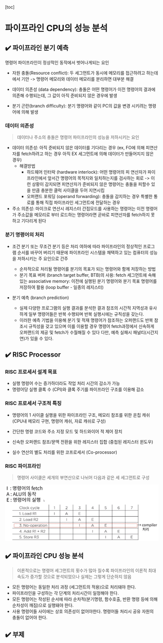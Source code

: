 [toc]

# 파이프라인 CPU의 성능 분석

## :heavy_check_mark: 파이프라인 분기 예측

명령어 파이프라인이 정상적인 동작에서 벗어나게되는 요인

- 자원 충돌(Resource conflict): 두 세그먼트가 동시에 메모리를 접근하려고 하는데에서 기안 -> 명령어 메모리와 데이터 메모리를 분리하면 대부분 해결

- 데이터 의존성 (data dependency): 충돌은 어떤 명령어가 이전 명령어의 결과에 의존해 수행되는데, 그 값이 아직 준비되지 않은 경우에 발생
- 분기 곤란(branch difficulty): 분기 명령어와 같이 PC의 값을 변경 시키려는 명령어에 의해 발생



### 데이터 의존성

> 데이터나 주소의 충돌은 명령어 파이프라인의 성능을 저하시키는 요인

- 데이터 의존성: 아직 준비되지 않은 데이터를 기다리는 경우 (ex, FO에 의해 피연산자를 fetch하려고 하는 경우 아직 EX 세그먼트에 의해 데이터가 만들어지지 않은 경우)
  - 해결방법
    - 하드웨어 인터락 (hardware interlock): 어떤 명령어의 피 연산자가 파이프라인에서 앞서간 명령어의 목적지와 일치하는지를 검사하는 회로 -> 이런 상황이 감지되면 피연산자가 준비되지 않은 명령어는 충돌을 피할수 있을 만큼 충분한 클럭 사이클을 두어 지연시킴
    - 오퍼랜드 포워딩 (operand forwarding): 충돌을 감지하는 경우 특별한 통로를 통해 직접 파이프라인 세그먼트에 전달하는 경우
- 주소 의존성: 마이크로 연산시 레지스터 간접모드를 사용하는 명령어는 이전 명령어가 주소값을 메모리로 부터 로드하는 명령어라면 곧바로 피연산자를 fetch하지 못하고 기다리게 된다



### 분기 명령어의 처리

- 조건 분기 또는 무조건 분기 등은 처리 여하에 따라 파이프라인의 정상적인 프로그램 순서를 바꾸어 버리기 때문에 파이프라인 시스템을 채택하고 있는 컴퓨터의 성능을 저하시키는 주 요인으로 간주
  - 순차적으로 처리될 명령어를 분기의 목표가 되는 명령어와 함께 저장하는 방법
  - 분기 목표 버퍼 (branch target buffer, BTB)의 사용: fetch 세그먼트에 속해있는 associative memory: 이전에 실행된 분기 명령어와 분기 목표 명령어를 저장하여 활용 (loop buffer - 일종의 레지스터)

- 분기 예측 (branch prediction)
  - 실제 다양한 프로그램의 실행 결과를 분석한 결과 참조의 시간적 지역성과 유사하게 일부 명령어들은 반복 수행되며 반복 실행시에는 규칙성을 갖는다.
  - 이러한 예측 기법을 이용해 분기 및 적재 명령어가 참조하는 오퍼랜드도 반복 참조시 규칙성을 갖고 있으며 이를 이용할 경우 명령어 fetch과정에서 신속하게 오퍼랜드의 제공 및 fetch가 수월해질 수 있다 다만, 예측 실패시 패널티(시간지연)가 있을 수 있다.




## :heavy_check_mark: RISC Processor

### RISC 프로세서 설계 목표

- 실행 명령어 수는 증가하더라도 작업 처리 시간의 감소가 가능
- 명령어당 실행 클록 수 (CPI)와 클록 주기를 파이프라인 구조를 이용해 감소



### RISC 프로세서 구조적 특징

- 명령어의 1 사이클 실행을 위한 파이프라인 구조, 메모리 참조를 위한 온칩 캐쉬(CPU내 메모리 구현, 명령어 캐쉬, 자료 캐쉬로 구성)
- 간단한 명령 코드와 주소 지정 모드 및 하드와이어 적 제어 장치
- 신속한 오퍼랜드 참조/문맥 전환을 위한 레지스터 집합 (중첩된 레지스터 윈도우)

- 실수 연산의 별도 처리를 위한 코프로세서 (Co-processor)



### RISC 파이프라인 

> 명령어 사이클은 세개의 부연산으로 나뉘어 다음과 같은 세 세그먼트로 구성

![image-20210323202822724](assets/image-20210323202822724.png)





## :heavy_check_mark: 파이프라인 CPU 성능 분석

> 이론적으로는 명령어 세그먼트의 횟수가 많아 질수록 파이프라인의 이론적 최대 속도가 증가할 것으로 분석되었으나 실제는 그렇게 단순하지 않음

- 모든 명령어는 동일한 처리 과정 (세그먼트의 적용)으로 처리돼야 한다.
- 파이프라인을 구성하는 각 단계의 처리시간이 일정해야 한다.
- 모든 명령어는 작성된 순서에 따라 순차적(분기명령, 함수호출, 반환 명령 등에 의해 순차성이 깨짐)으로 실행돼야 한다.
- 사용 명령어들 사이에는 상호 의존성이 없어야한다. 명령어들 처리시 공유 자원의 충돌이 없어야 한다.








## :heavy_check_mark: 부제

















